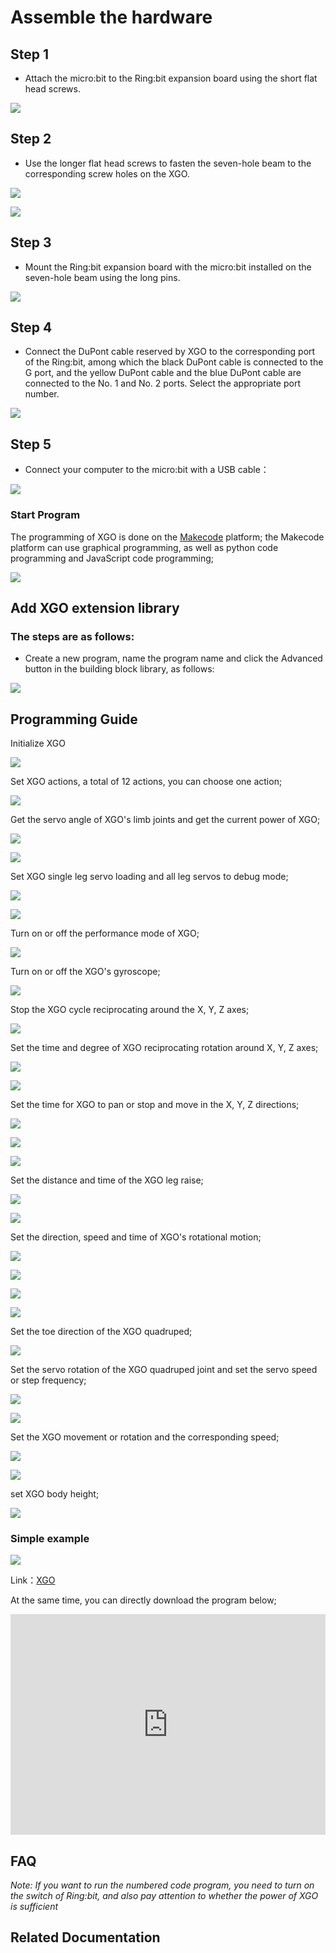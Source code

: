 # Assemble the hardware

## Step 1

- Attach the micro:bit to the Ring:bit expansion board using the short flat head screws.

![](./images/microbit-xgo-robot-kit-17.png)

## Step 2

- Use the longer flat head screws to fasten the seven-hole beam to the corresponding screw holes on the XGO.

![](./images/microbit-xgo-robot-kit-18.png)

![](./images/microbit-xgo-robot-kit-19.png)

## Step 3

- Mount the Ring:bit expansion board with the micro:bit installed on the seven-hole beam using the long pins.

![](./images/microbit-xgo-robot-kit-20.png)

## Step 4

-  Connect the DuPont cable reserved by XGO to the corresponding port of the Ring:bit, among which the black DuPont cable is connected to the G port, and the yellow DuPont cable and the blue DuPont cable are connected to the No. 1 and No. 2 ports. Select the appropriate port number.

![](./images/microbit-xgo-robot-kit-21.png)

## Step 5

- Connect your computer to the micro:bit with a USB cable：

![](./images/microbit-xgo-robot-kit-22.png)

### Start Program

The programming of XGO is done on the [Makecode](https://makecode.microbit.org/#) platform; the Makecode platform can use graphical programming, as well as python code programming and JavaScript code programming;

![](./images/microbit-xgo-robot-kit-10.png)

## Add XGO extension library

### The steps are as follows:

- Create a new program, name the program name and click the Advanced button in the building block library, as follows:

![](./images/microbit-xgo-robot-kit-11.png)

## Programming Guide

Initialize XGO

![](./images/microbit-xgo-robot-kit-square-24.png)

Set XGO actions, a total of 12 actions, you can choose one action;

![](./images/microbit-xgo-robot-kit-square-01.png)

Get the servo angle of XGO's limb joints and get the current power of XGO;

![](./images/microbit-xgo-robot-kit-square-02.png)

![](./images/microbit-xgo-robot-kit-square-03.png)

Set XGO single leg servo loading and all leg servos to debug mode;

![](./images/microbit-xgo-robot-kit-square-04.png)

![](./images/microbit-xgo-robot-kit-square-05.png)

Turn on or off the performance mode of XGO;

![](./images/microbit-xgo-robot-kit-square-06.png)

Turn on or off the XGO's gyroscope;

![](./images/microbit-xgo-robot-kit-square-07.png)

Stop the XGO cycle reciprocating around the X, Y, Z axes;

![](./images/microbit-xgo-robot-kit-square-08.png)

Set the time and degree of XGO reciprocating rotation around X, Y, Z axes;

![](./images/microbit-xgo-robot-kit-square-09.png)

![](./images/microbit-xgo-robot-kit-square-10.png)

Set the time for XGO to pan or stop and move in the X, Y, Z directions;

![](./images/microbit-xgo-robot-kit-square-11.png)

![](./images/microbit-xgo-robot-kit-square-12.png)

![](./images/microbit-xgo-robot-kit-square-13.png)

Set the distance and time of the XGO leg raise;

![](./images/microbit-xgo-robot-kit-square-14.png)

![](./images/microbit-xgo-robot-kit-square-15.png)

Set the direction, speed and time of XGO's rotational motion;

![](./images/microbit-xgo-robot-kit-square-16.png)

![](./images/microbit-xgo-robot-kit-square-17.png)

![](./images/microbit-xgo-robot-kit-square-18.png)

![](./images/microbit-xgo-robot-kit-square-19.png)

Set the toe direction of the XGO quadruped;

![](./images/microbit-xgo-robot-kit-square-20.png)

Set the servo rotation of the XGO quadruped joint and set the servo speed or step frequency;

![](./images/microbit-xgo-robot-kit-square-21.png)

![](./images/microbit-xgo-robot-kit-square-22.png)

Set the XGO movement or rotation and the corresponding speed;

![](./images/microbit-xgo-robot-kit-square-23.png)

![](./images/microbit-xgo-robot-kit-square-26.png)

set XGO body height;

![](./images/microbit-xgo-robot-kit-square-25.png)

### Simple example

![](./images/microbit-xgo-robot-kit-square-28.png)

Link：[XGO](https://makecode.microbit.org/_Rs2MPv5uebYd)

At the same time, you can directly download the program below;

<div style="position:relative;height:0;padding-bottom:70%;overflow:hidden;"><iframe style="position:absolute;top:0;left:0;width:100%;height:100%;" src="https://makecode.microbit.org/#pub:_Rs2MPv5uebYd" frameborder="0" sandbox="allow-popups allow-forms allow-scripts allow-same-origin"></iframe></div> 

##  FAQ

*Note: If you want to run the numbered code program, you need to turn on the switch of Ring:bit, and also pay attention to whether the power of XGO is sufficient*

## Related Documentation

